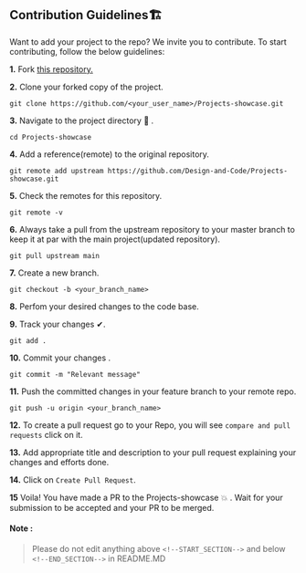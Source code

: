
## Contribution Guidelines🏗



Want to add your project to the repo? We invite you to contribute. 
To start contributing, follow the below guidelines: 

**1.**  Fork [this repository.](https://github.com/Design-and-Code/Hacktoberfest-practice) 

**2.**  Clone your forked copy of the project.

```
git clone https://github.com/<your_user_name>/Projects-showcase.git
```

**3.** Navigate to the project directory :file_folder: .

```
cd Projects-showcase
```

**4.** Add a reference(remote) to the original repository.

```
git remote add upstream https://github.com/Design-and-Code/Projects-showcase.git
```

**5.** Check the remotes for this repository.

```
git remote -v
```

**6.** Always take a pull from the upstream repository to your master branch to keep it at par with the main project(updated repository).

```
git pull upstream main
```

**7.** Create a new branch.

```
git checkout -b <your_branch_name>
```

**8.** Perfom your desired changes to the code base.

**9.** Track your changes ✔. 

```
git add . 
```

**10.** Commit your changes .

```
git commit -m "Relevant message"
```

**11.** Push the committed changes in your feature branch to your remote repo.

```
git push -u origin <your_branch_name>
```

**12.** To create a pull request go to your Repo, you will see `compare and pull requests` click on it.

**13.** Add appropriate title and description to your pull request explaining your changes and efforts done.

**14.** Click on `Create Pull Request`.


**15** Voila! You have made a PR to the Projects-showcase 💥 . Wait for your submission to be accepted and your PR to be merged.

  
#### Note : 
> Please do not edit anything above ```<!--START_SECTION-->``` and below ```<!--END_SECTION-->``` in README.MD
